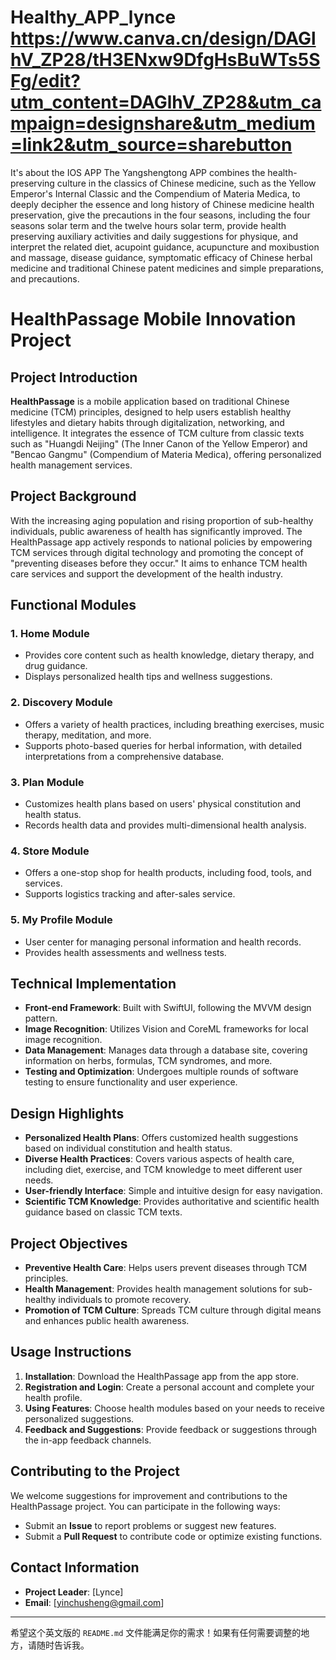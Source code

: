 # Healthy_APP_lynce https://www.canva.cn/design/DAGlhV_ZP28/tH3ENxw9DfgHsBuWTs5SFg/edit?utm_content=DAGlhV_ZP28&utm_campaign=designshare&utm_medium=link2&utm_source=sharebutton
It's about the IOS APP
The Yangshengtong APP combines the health-preserving culture in the classics of Chinese medicine, such as the Yellow Emperor's Internal Classic and the Compendium of Materia Medica, to deeply decipher the essence and long history of Chinese medicine health preservation, give the precautions in the four seasons, including the four seasons solar term and the twelve hours solar term, provide health preserving auxiliary activities and daily suggestions for physique, and interpret the related diet, acupoint guidance, acupuncture and moxibustion and massage, disease guidance, symptomatic efficacy of Chinese herbal medicine and traditional Chinese patent medicines and simple preparations, and precautions.


# HealthPassage Mobile Innovation Project

## Project Introduction

**HealthPassage** is a mobile application based on traditional Chinese medicine (TCM) principles, designed to help users establish healthy lifestyles and dietary habits through digitalization, networking, and intelligence. It integrates the essence of TCM culture from classic texts such as "Huangdi Neijing" (The Inner Canon of the Yellow Emperor) and "Bencao Gangmu" (Compendium of Materia Medica), offering personalized health management services.

## Project Background

With the increasing aging population and rising proportion of sub-healthy individuals, public awareness of health has significantly improved. The HealthPassage app actively responds to national policies by empowering TCM services through digital technology and promoting the concept of "preventing diseases before they occur." It aims to enhance TCM health care services and support the development of the health industry.

## Functional Modules

### 1. Home Module
- Provides core content such as health knowledge, dietary therapy, and drug guidance.
- Displays personalized health tips and wellness suggestions.

### 2. Discovery Module
- Offers a variety of health practices, including breathing exercises, music therapy, meditation, and more.
- Supports photo-based queries for herbal information, with detailed interpretations from a comprehensive database.

### 3. Plan Module
- Customizes health plans based on users' physical constitution and health status.
- Records health data and provides multi-dimensional health analysis.

### 4. Store Module
- Offers a one-stop shop for health products, including food, tools, and services.
- Supports logistics tracking and after-sales service.

### 5. My Profile Module
- User center for managing personal information and health records.
- Provides health assessments and wellness tests.

## Technical Implementation

- **Front-end Framework**: Built with SwiftUI, following the MVVM design pattern.
- **Image Recognition**: Utilizes Vision and CoreML frameworks for local image recognition.
- **Data Management**: Manages data through a database site, covering information on herbs, formulas, TCM syndromes, and more.
- **Testing and Optimization**: Undergoes multiple rounds of software testing to ensure functionality and user experience.

## Design Highlights

- **Personalized Health Plans**: Offers customized health suggestions based on individual constitution and health status.
- **Diverse Health Practices**: Covers various aspects of health care, including diet, exercise, and TCM knowledge to meet different user needs.
- **User-friendly Interface**: Simple and intuitive design for easy navigation.
- **Scientific TCM Knowledge**: Provides authoritative and scientific health guidance based on classic TCM texts.

## Project Objectives

- **Preventive Health Care**: Helps users prevent diseases through TCM principles.
- **Health Management**: Provides health management solutions for sub-healthy individuals to promote recovery.
- **Promotion of TCM Culture**: Spreads TCM culture through digital means and enhances public health awareness.

## Usage Instructions

1. **Installation**: Download the HealthPassage app from the app store.
2. **Registration and Login**: Create a personal account and complete your health profile.
3. **Using Features**: Choose health modules based on your needs to receive personalized suggestions.
4. **Feedback and Suggestions**: Provide feedback or suggestions through the in-app feedback channels.

## Contributing to the Project

We welcome suggestions for improvement and contributions to the HealthPassage project. You can participate in the following ways:

- Submit an **Issue** to report problems or suggest new features.
- Submit a **Pull Request** to contribute code or optimize existing functions.

## Contact Information

- **Project Leader**: [Lynce]
- **Email**: [yinchusheng@gmail.com]

---

希望这个英文版的 `README.md` 文件能满足你的需求！如果有任何需要调整的地方，请随时告诉我。
